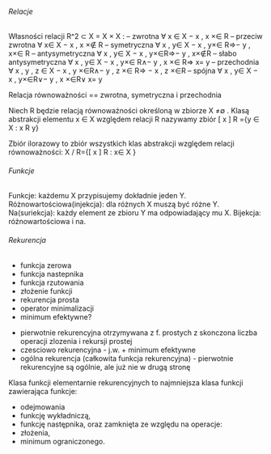 ###### Relacje

Własności relacji R^2 ⊂ X = X × X :
– zwrotna ∀ x ∈ X  x , x ∈ R
– przeciw zwrotna ∀ x∈ X  x , x ∉ R
– symetryczna ∀ x , y∈ X  x , y∈ R⇒ y , x∈ R
– antysymetryczna ∀ x , y∈ X  x , y∈R⇒ y , x∉R
– słabo antysymetryczna ∀ x , y∈ X  x , y∈ R∧ y , x ∈ R⇒ x= y
– przechodnia ∀ x , y , z ∈ X  x , y ∈R∧ y , z ∈ R⇒  x , z ∈R
– spójna ∀ x , y∈ X  x , y∈R∨ y , x ∈R∨ x= y

Relacja równoważności == zwrotna, symetryczna i przechodnia

Niech R będzie relacją równoważności określoną w zbiorze X ≠∅ .
Klasą abstrakcji elementu x ∈ X względem relacji R nazywamy zbiór [ x ] R ={y ∈ X : x R y}

Zbiór ilorazowy to zbiór wszystkich klas abstrakcji względem relacji równoważności:
X / R={[ x ] R : x∈ X }

###### Funkcje
Funkcje: każdemu X przypisujemy dokładnie jeden Y.
Różnowartościowa(injekcja): dla różnych X muszą być różne Y.
Na(suriekcja): każdy element ze zbioru Y ma odpowiadający mu X.
Bijekcja: różnowartościowa i na.


###### Rekurencja
- funkcja zerowa
- funkcja nastepnika
- funkcja rzutowania
- złożenie funkcji
- rekurencja prosta
- operator minimalizacji
- minimum efektywne?

* pierwotnie rekurencyjna otrzymywana z f. prostych z skonczona liczba operacji zlozenia i rekursji prostej
* czesciowo rekurencyjna - j.w. + minimum efektywne
* ogólna rekurencja (całkowita funkcja rekurencyjna) - pierwotnie rekurencyjne są ogólnie, ale już nie w drugą stronę

Klasa funkcji elementarnie rekurencyjnych to najmniejsza klasa funkcji
zawierająca funkcje:
- odejmowania
- funkcję wykładniczą,
- funkcję następnika,
oraz zamknięta ze względu na operacje:
- złożenia,
- minimum ograniczonego.